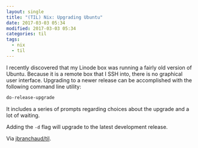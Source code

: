 ```yaml
---
layout: single
title: "(TIL) Nix: Upgrading Ubuntu"
date: 2017-03-03 05:34
modified: 2017-03-03 05:34
categories: til
tags:
  - nix
  - til
---
```


I recently discovered that my Linode box was running a fairly old version of
Ubuntu. Because it is a remote box that I SSH into, there is no graphical
user interface. Upgrading to a newer release can be accomplished with the
following command line utility:

```bash
do-release-upgrade
```

It includes a series of prompts regarding choices about the upgrade and a
lot of waiting.

Adding the `-d` flag will upgrade to the latest development release.

Via [jbranchaud/til](https://github.com/jbranchaud/til).
